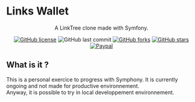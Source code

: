 # Links Wallet

<p align="center">
A LinkTree clone made with Symfony.  
</div>

<div align="center">

[![GitHub license](https://img.shields.io/github/license/n-deleforge/links-wallet?style=for-the-badge)](https://github.com/n-deleforge/links-wallet/blob/main/LICENCE)
![GitHub last commit](https://img.shields.io/github/last-commit/n-deleforge/links-wallet?style=for-the-badge)
[![GitHub forks](https://img.shields.io/github/forks/n-deleforge/links-wallet?style=for-the-badge)](https://github.com/n-deleforge/links-wallet/network)
[![GitHub stars](https://img.shields.io/github/stars/n-deleforge/links-wallet?style=for-the-badge)](https://github.com/n-deleforge/links-wallet/stargazers)
[![Paypal](https://img.shields.io/badge/DONATE-PAYPAL.ME-lightgrey?style=for-the-badge)](https://www.paypal.com/paypalme/nicolasdeleforge)

</div>


## What is it ?
This is a personal exercice to progress with Symphony. It is currently ongoing and not made for productive environnement.  
Anyway, it is possible to try in local developpement environnement.
